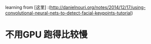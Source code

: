learning from [这里] :(http://danielnouri.org/notes/2014/12/17/using-convolutional-neural-nets-to-detect-facial-keypoints-tutorial)
#  不用GPU 跑得比较慢
